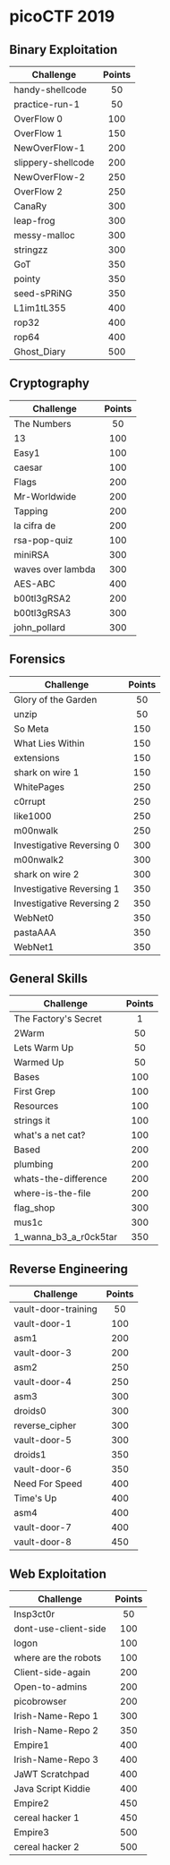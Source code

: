 # picoCTF 2019

## Binary Exploitation

| Challenge | Points |
| ------------- |:-------------:|
| handy-shellcode | 50 |
| practice-run-1 | 50 |
| OverFlow 0 | 100 |
| OverFlow 1 | 150 |
| NewOverFlow-1 | 200 |
| slippery-shellcode | 200 |
| NewOverFlow-2 | 250 |
| OverFlow 2 | 250 |
| CanaRy | 300 |
| leap-frog | 300 |
| messy-malloc | 300 |
| stringzz | 300 |
| GoT | 350 |
| pointy | 350 |
| seed-sPRiNG | 350 |
| L1im1tL355 | 400 |
| rop32 | 400 |
| rop64 | 400 |
| Ghost_Diary | 500 |

## Cryptography

| Challenge | Points |
| ------------- |:-------------:|
| The Numbers | 50 |
| 13 | 100 |
| Easy1 | 100 |
| caesar | 100 |
| Flags | 200 |
| Mr-Worldwide | 200 |
| Tapping | 200 |
| la cifra de | 200 |
| rsa-pop-quiz | 100 |
| miniRSA | 300 |
| waves over lambda | 300 |
| AES-ABC | 400 |
| b00tl3gRSA2 | 200 |
| b00tl3gRSA3 | 300 |
| john_pollard | 300 |

## Forensics

| Challenge | Points |
| ------------- |:-------------:|
| Glory of the Garden | 50 |
| unzip | 50 |
| So Meta | 150 |
| What Lies Within | 150 |
| extensions | 150 |
| shark on wire 1 | 150 |
| WhitePages | 250 |
| c0rrupt | 250 |
| like1000 | 250 |
| m00nwalk | 250 |
| Investigative Reversing 0 | 300 |
| m00nwalk2 | 300 |
| shark on wire 2 | 300 |
| Investigative Reversing 1 | 350 |
| Investigative Reversing 2 | 350 |
| WebNet0 | 350 |
| pastaAAA | 350 |
| WebNet1 | 350 |

## General Skills

| Challenge | Points |
| ------------- |:-------------:|
| The Factory's Secret | 1 |
| 2Warm | 50 |
| Lets Warm Up | 50 |
| Warmed Up | 50 |
| Bases | 100 |
| First Grep | 100 |
| Resources | 100 |
| strings it | 100 |
| what's a net cat? | 100 |
| Based | 200 |
| plumbing | 200 |
| whats-the-difference | 200 |
| where-is-the-file | 200 |
| flag_shop | 300 |
| mus1c | 300 |
| 1_wanna_b3_a_r0ck5tar | 350 |

## Reverse Engineering

| Challenge | Points |
| ------------- |:-------------:|
| vault-door-training | 50 |
| vault-door-1 | 100 |
| asm1 | 200 |
| vault-door-3 | 200 |
| asm2 | 250 |
| vault-door-4 | 250 |
| asm3 | 300 |
| droids0 | 300 |
| reverse_cipher | 300 |
| vault-door-5 | 300 |
| droids1 | 350 |
| vault-door-6 | 350 |
| Need For Speed | 400 |
| Time's Up | 400 |
| asm4 | 400 |
| vault-door-7 | 400 |
| vault-door-8 | 450 |

## Web Exploitation

| Challenge | Points |
| ------------- |:-------------:|
| Insp3ct0r | 50 |
| dont-use-client-side | 100 |
| logon | 100 |
| where are the robots | 100 |
| Client-side-again | 200 |
| Open-to-admins | 200 |
| picobrowser | 200 |
| Irish-Name-Repo 1 | 300 |
| Irish-Name-Repo 2 | 350 |
| Empire1 | 400 |
| Irish-Name-Repo 3 | 400 |
| JaWT Scratchpad | 400 |
| Java Script Kiddie | 400 |
| Empire2 | 450 |
| cereal hacker 1 | 450 |
| Empire3 | 500 |
| cereal hacker 2 | 500 |


